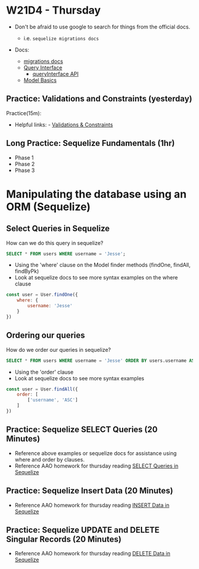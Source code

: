 # W21D4 - Thursday
- Don't be afraid to use google to search for things from the official docs.
  - i.e. `sequelize migrations docs`

- Docs:
  - [migrations docs](https://sequelize.org/docs/v6/other-topics/migrations/)
  - [Query Interface](https://sequelize.org/docs/v6/other-topics/query-interface/)
    - [queryInterface API](https://sequelize.org/api/v6/class/src/dialects/abstract/query-interface.js~queryinterface)
  - [Model Basics](https://sequelize.org/docs/v6/core-concepts/model-basics/)


## Practice: Validations and Constraints (yesterday)
Practice(15m):
  - Helpful links:
        - [Validations & Constraints](https://sequelize.org/docs/v6/core-concepts/validations-and-constraints)

## Long Practice: Sequelize Fundamentals (1hr)
- Phase 1
- Phase 2
- Phase 3

# Manipulating the database using an ORM (Sequelize)

## Select Queries in Sequelize

How can we do this query in sequelize?

```sql
SELECT * FROM users WHERE username = 'Jesse';
```

- Using the 'where' clause on the Model finder methods (findOne, findAll, findByPk)
- Look at sequelize docs to see more syntax examples on the where clause

```js
const user = User.findOne({
    where: {
        username: 'Jesse'
    }
})
```
## Ordering our queries

How do we order our queries in sequelize?
```sql
SELECT * FROM users WHERE username = 'Jesse' ORDER BY users.username ASC
```

- Using the 'order' clause
- Look at sequelize docs to see more syntax examples

```js
const user = User.findAll({
    order: [
        ['username', 'ASC']
    ]
})
```

## Practice: Sequelize SELECT Queries (20 Minutes)
- Reference above examples or sequelize docs for assistance using where and order by clauses.
- Reference AAO homework for thursday reading [SELECT Queries in Sequelize](https://open.appacademy.io/learn/js-py---pt-apr-2022-online/week-21---express-and-sequelize/select-queries-in-sequelize)


## Practice: Sequelize Insert Data (20 Minutes)
- Reference AAO homework for thursday reading [INSERT Data in Sequelize](https://open.appacademy.io/learn/js-py---pt-apr-2022-online/week-21---express-and-sequelize/insert-data-in-sequelize)

## Practice: Sequelize UPDATE and DELETE Singular Records (20 Minutes)
- Reference AAO homework for thursday reading [DELETE Data in Sequelize](https://open.appacademy.io/learn/js-py---pt-apr-2022-online/week-21---express-and-sequelize/delete-data-in-sequelize)
